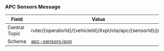 ### APC Sensors Message
| Field         | Value                                                        |
|---------------|--------------------------------------------------------------|
| Central Topic | ruter/{operatorId}/{vehicleId}/itxpt/ota/apc/{sensorId}/json |
| Schema        | [ apc-sensors.json ](json-schemas/apc-sensors.json)          |
